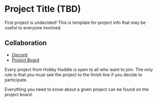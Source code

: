 # Project Title (TBD)

First project is undecided! This is template for project info that may be useful to everyone involved.

## Collaboration

* [Discord](https://discord.gg/GHtTV2B7)
* [Project Board](https://trello.com/b/03rH8V64/project-1)

Every project from Hobby Huddle is open to all who want to join. The only rule is that you must see the project to the finish line if you decide to participate. 

Everything you need to know about a given project can be found on the project board.

